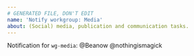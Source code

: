 ```yaml
---
# GENERATED FILE, DON'T EDIT
name: 'Notify workgroup: Media'
about: (Social) media, publication and communication tasks.
---
```

<!-- Add your message here -->

Notification for `wg-media`:
@Beanow @nothingismagick 
